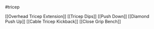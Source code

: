 #tricep 

[[Overhead Tricep Extension]]
[[Tricep Dips]]
[[Push Down]]
[[Diamond Push Up]]
[[Cable Tricep Kickback]]
[[Close Grip Bench]]
